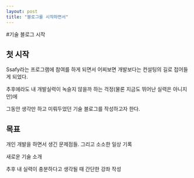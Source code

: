 ```yaml
---
layout: post
title: "블로그를 시작하면서"
---
```

#기술 블로그 시작

## 첫 시작

Ssafy라는 프로그램에 참여를 하게 되면서 어찌보면 개발보다는 컨설팅의 길로 접어들게 되었다.

추후에라도 내 개발실력이 녹슬지 않을까 하는 걱정(물론 지금도 뛰어난 실력은 아니지만)에

그동안 생각만 하고 미뤄두었던 기술 블로그를 작성하고자 한다.


## 목표
개인 개발을 하면서 생긴 문제점들. 그리고 소소한 일상 기록

새로운 기술 소개

추후 내 실력이 충분하다고 생각될 때 간단한 강좌 작성


